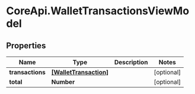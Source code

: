 # CoreApi.WalletTransactionsViewModel

## Properties
Name | Type | Description | Notes
------------ | ------------- | ------------- | -------------
**transactions** | [**[WalletTransaction]**](WalletTransaction.md) |  | [optional] 
**total** | **Number** |  | [optional] 



